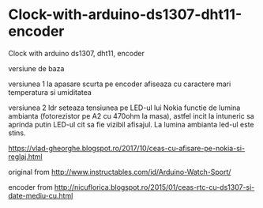 # Clock-with-arduino-ds1307-dht11-encoder
Clock with arduino ds1307, dht11, encoder

versiune de baza

versiunea 1 la apasare scurta pe encoder afiseaza  cu caractere mari temperatura si umiditatea

versiunea 2 ldr seteaza tensiunea pe LED-ul lui Nokia functie de lumina ambianta (fotorezistor pe A2 cu 470ohm la masa), astfel incit la intuneric sa aprinda putin LED-ul cit sa fie vizibil afisajul. La lumina ambianta led-ul este stins. 

https://vlad-gheorghe.blogspot.ro/2017/10/ceas-cu-afisare-pe-nokia-si-reglaj.html

original from http://www.instructables.com/id/Arduino-Watch-Sport/

encoder from http://nicuflorica.blogspot.ro/2015/01/ceas-rtc-cu-ds1307-si-date-mediu-cu.html
